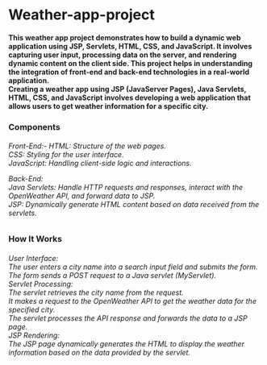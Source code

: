 # Weather-app-project

<h4> This weather app project demonstrates how to build a dynamic web application using JSP, Servlets, HTML, CSS, and JavaScript. It involves capturing user input, processing data on the server, and rendering dynamic content on the client side. This project helps in understanding the integration of front-end and back-end technologies in a real-world application.<br>
Creating a weather app using JSP (JavaServer Pages), Java Servlets, HTML, CSS, and JavaScript involves developing a web application that allows users to get weather information for a specific city. </h4>

<h3>Components </h3>
<h6>
Front-End:-
HTML: Structure of the web pages.<br>
CSS: Styling for the user interface.<br>
JavaScript: Handling client-side logic and interactions.<br>
  
Back-End:<br>
Java Servlets: Handle HTTP requests and responses, interact with the OpenWeather API, and forward data to JSP.<br>
JSP: Dynamically generate HTML content based on data received from the servlets.<br> 
</h6>

<h3>How It Works</h3>
<h6>
User Interface:<br>
  The user enters a city name into a search input field and submits the form.<br>
  The form sends a POST request to a Java servlet (MyServlet).<br>
Servlet Processing:<br>
  The servlet retrieves the city name from the request.<br>
  It makes a request to the OpenWeather API to get the weather data for the specified city.<br>
  The servlet processes the API response and forwards the data to a JSP page.<br>
JSP Rendering:<br>
  The JSP page dynamically generates the HTML to display the weather information based on the data provided by the servlet.<br>
</h6>
